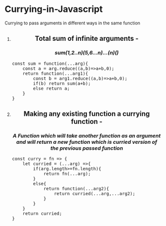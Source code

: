 # Currying-in-Javascript
Currying to pass arguments in different ways in the same function
<ol><li><h2 style="text-align:center"> Total sum of infinite arguments - </h2>
<h3 style="text-align:center"><i>sum(1,2..n)(5,6…n)…(n)()</i></h3>
<pre>
const sum = function(...arg){
    const a = arg.reduce((a,b)=>a+b,0);
    return function(...arg1){
        const b = arg1.reduce((a,b)=>a+b,0);
        if(b) return sum(a+b);
        else return a;
    }
}
</pre></li><li><h2 style="text-align:center"> Making any existing function a currying function - </h2><h3 style="text-align:center"><i>A Function which will take another function as an argument and will return a new function which is curried version of the previous passed function</i></h3><pre>
const curry = fn => {
    let curried = (...arg) =>{
        if(arg.length>=fn.length){
            return fn(...arg);
        }
        else{
            return function(...arg2){
                return curried(...arg,...arg2);
            }
        }
    }
    return curried;
}
</pre></li></ol>
